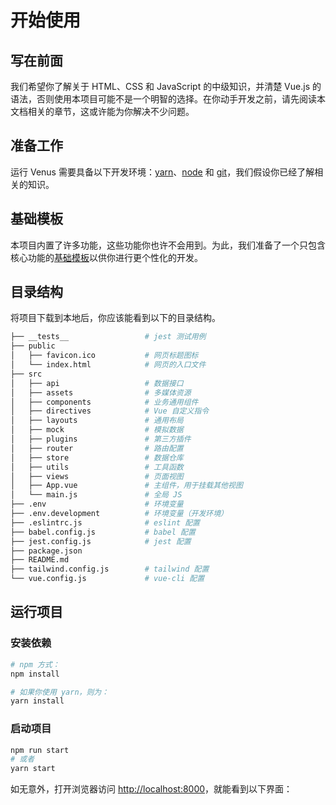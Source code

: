 # 开始使用

## 写在前面

我们希望你了解关于 HTML、CSS 和 JavaScript 的中级知识，并清楚 Vue.js 的语法，否则使用本项目可能不是一个明智的选择。在你动手开发之前，请先阅读本文档相关的章节，这或许能为你解决不少问题。

## 准备工作

运行 Venus 需要具备以下开发环境：[yarn](https://yarnpkg.com/)、[node](https://nodejs.org/en/) 和 [git](https://git-scm.com/)，我们假设你已经了解相关的知识。

## 基础模板 <Badge text="推荐"/>

本项目内置了许多功能，这些功能你也许不会用到。为此，我们准备了一个只包含核心功能的[基础模板](https://github.com/Codennnn/venus-starter)以供你进行更个性化的开发。

## 目录结构

将项目下载到本地后，你应该能看到以下的目录结构。
```sh
├── __tests__                 # jest 测试用例
├── public
│   ├── favicon.ico           # 网页标题图标
│   └── index.html            # 网页的入口文件
├── src
│   ├── api                   # 数据接口
│   ├── assets                # 多媒体资源
│   ├── components            # 业务通用组件
│   ├── directives            # Vue 自定义指令
│   ├── layouts               # 通用布局
│   ├── mock                  # 模拟数据
│   ├── plugins               # 第三方插件
│   ├── router                # 路由配置
│   ├── store                 # 数据仓库
│   ├── utils                 # 工具函数
│   ├── views                 # 页面视图
│   ├── App.vue               # 主组件，用于挂载其他视图
│   └── main.js               # 全局 JS
├── .env                      # 环境变量
├── .env.development          # 环境变量（开发环境）
├── .eslintrc.js              # eslint 配置
├── babel.config.js           # babel 配置
├── jest.config.js            # jest 配置
├── package.json                    
├── README.md
├── tailwind.config.js        # tailwind 配置
└── vue.config.js             # vue-cli 配置
```

## 运行项目
### 安装依赖
```sh
# npm 方式：
npm install

# 如果你使用 yarn，则为：
yarn install
```

### 启动项目
```sh
npm run start
# 或者
yarn start
```

如无意外，打开浏览器访问 [http://localhost:8000]()，就能看到以下界面：